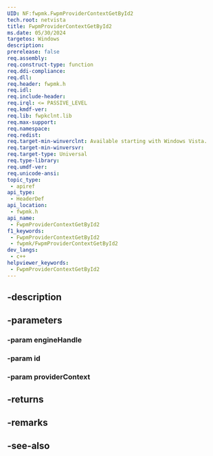 ```yaml
---
UID: NF:fwpmk.FwpmProviderContextGetById2
tech.root: netvista
title: FwpmProviderContextGetById2
ms.date: 05/30/2024
targetos: Windows
description: 
prerelease: false
req.assembly: 
req.construct-type: function
req.ddi-compliance: 
req.dll: 
req.header: fwpmk.h
req.idl: 
req.include-header: 
req.irql: <= PASSIVE_LEVEL
req.kmdf-ver: 
req.lib: fwpkclnt.lib
req.max-support: 
req.namespace: 
req.redist: 
req.target-min-winverclnt: Available starting with Windows Vista.
req.target-min-winversvr: 
req.target-type: Universal
req.type-library: 
req.umdf-ver: 
req.unicode-ansi: 
topic_type:
 - apiref
api_type:
 - HeaderDef
api_location:
 - fwpmk.h
api_name:
 - FwpmProviderContextGetById2
f1_keywords:
 - FwpmProviderContextGetById2
 - fwpmk/FwpmProviderContextGetById2
dev_langs:
 - c++
helpviewer_keywords:
 - FwpmProviderContextGetById2
---
```


## -description

## -parameters

### -param engineHandle

### -param id

### -param providerContext

## -returns

## -remarks

## -see-also

